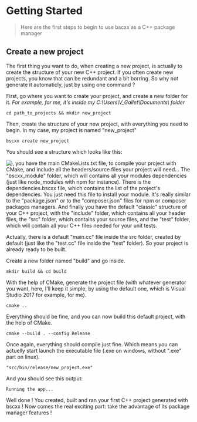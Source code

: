 # Getting Started
> Here are the first steps to begin to use bscxx as a C++ package manager

## Create a new project

The first thing you want to do, when creating a new project, is actually to create the structure of your new C++ project.
If you often create new projects, you know that can be redundant and a bit borring. So why not generate it automaticly, just by using one command ?

First, go where you want to create your project, and create a new folder for it.
*For example, for me, it's inside my C:\Users\V_Gallet\Documents\ folder*
```shell
cd path_to_projects && mkdir new_project
```

Then, create the structure of your new project, with everything you need to begin.
In my case, my project is named "new_project"
```shell
bscxx create new_project
```

You should see a structure which looks like this:
<div style="position:absolute; width:100%; height:100%">
  <img src="http://gamedevpex.com/bscxx/bscxx_structure.png"/>
</div>

So, you have the main CMakeLists.txt file, to compile your project with CMake, and include all the headers/source files your project will need...
The "bscxx_module" folder, which will contains all your modules dependencies (just like node_modules with npm for instance).
There is the dependencies.bscxx file, which contains the list of the project's dependencies. You just need this file to install your module. It's really similar to the "package.json" or to the "composer.json" files for npm or composer packages managers.
And finally you have the default "classic" structure of your C++ project, with the "include" folder, which contains all your header files, the "src" folder, which contains your source files, and the "test" folder, which will contain all your C++ files needed for your unit tests.

Actually, there is a default "main.cc" file inside the src folder, created by default (just like the "test.cc" file inside the "test" folder).
So your project is already ready to be built.

Create a new folder named "build" and go inside.
```shell
mkdir build && cd build
```

With the help of CMake, generate the project file (with whatever generator you want, here, I'll keep it simple, by using the default one, which is Visual Studio 2017 for example, for me).
```shell
cmake ..
```

Everything should be fine, and you can now build this default project, with the help of CMake.
```shell
cmake --build . --config Release
```

Once again, everything should compile just fine. Which means you can actuelly start launch the executable file (.exe on windows, without ".exe" part on linux).
```shell
"src/bin/release/new_project.exe"
```

And you should see this output:
```shell
Running the app...
```

Well done ! You created, built and ran your first C++ project generated with bscxx !
Now comes the real exciting part: take the advantage of its package manager features !
